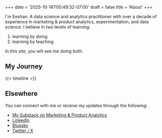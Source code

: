 +++
date = '2025-10-16T00:49:32-07:00'
draft = false
title = 'About'
+++

I'm Eeshan. A data science and analytics practitioner with over a decade of experience in marketing & product analytics, experimentation, and data science. I believe in two levels of learning: 
1) learning by doing 
2) learning by teaching

In this site, you will see me doing both. 

## My Journey

{{< timeline >}}

## Elsewhere

You can connect with me or receive my updates through the following:

- [My Substack on Marketing & Product Analytics](https://scienceofmarketinganalytics.substack.com/)
- [LinkedIn](https://linkedin.com/in/eeshans)
- [Bluesky](https://bsky.app/profile/eeshans.bsky.social)
- [Twitter / X](https://x.com/notesundrground)